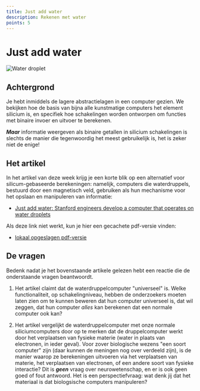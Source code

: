 ```yaml
---
title: Just add water
description: Rekenen met water
points: 5
---
```


# Just add water

![Water droplet](images/water_droplet.png)

## Achtergrond

Je hebt inmiddels de lagere abstractielagen in een computer gezien. We bekijken hoe de basis van bijna alle kunstmatige computers het element silicium is, en specifiek hoe schakelingen worden ontworpen om functies met binaire invoer en uitvoer te berekenen.

***Maar*** informatie weergeven als binaire getallen in silicium schakelingen is slechts de manier die tegenwoordig het meest gebruikelijk is, het is zeker niet de enige!

## Het artikel

In het artikel van deze week krijg je een korte blik op een alternatief voor silicum-gebaseerde berekeningen: namelijk, computers die waterdruppels, bestuurd door een magnetisch veld, gebruiken als hun mechanisme voor het opslaan en manipuleren van informatie:

* [Just add water: Stanford engineers develop a computer that operates on water droplets](http://news.stanford.edu/news/2015/june/computer-water-drops-060815.html)

Als deze link niet werkt, kun je hier een gecachete pdf-versie vinden:

* [lokaal opgeslagen pdf-versie](assets/water_computer.pdf)

## De vragen

Bedenk nadat je het bovenstaande artikele gelezen hebt een reactie die de onderstaande vragen beantwoordt.

1.  Het artikel claimt dat de waterdruppelcomputer "universeel" is. Welke functionaliteit, op schakelingniveau, hebben de onderzoekers moeten laten zien om te kunnen beweren dat hun computer universeel is, dat wil zeggen, dat hun computer *alles* kan berekenen dat een normale computer ook kan?

2.  Het artikel vergelijkt de waterdruppelcomputer met onze normale siliciumcomputers door op te merken dat de druppelcomputer werkt door het verplaatsen van fysieke materie (water in plaats van electronen, in ieder geval). Voor zover biologische wezens "een soort computer" zijn (daar kunnen de meningen nog over verdeeld zijn), is de manier waarop ze berekeningen uitvoeren via het verplaatsen van materie, het verplaatsen van electronen, of een andere soort van fysieke interactie? Dit is ***geen*** vraag over neurowetenschap, en er is ook geen goed of fout antwoord. Het is een perspectiefvraag: wat denk jij dat het materiaal is dat biologsische computers manipuleren?
